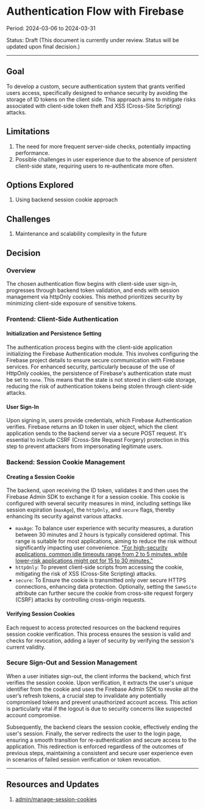 # Authentication Flow with Firebase

Period: 2024-03-06 to 2024-03-31

Status: Draft (This document is currently under review. Status will be updated upon final decision.)

***

## Goal
To develop a custom, secure authentication system that grants verified users access, specifically designed to enhance security by avoiding the storage of ID tokens on the client side. This approach aims to mitigate risks associated with client-side token theft and XSS (Cross-Site Scripting) attacks.

## Limitations
1. The need for more frequent server-side checks, potentially impacting performance.
2. Possible challenges in user experience due to the absence of persistent client-side state, requiring users to re-authenticate more often.

## Options Explored
1. Using backend session cookie approach

## Challenges
1. Maintenance and scalability complexity in the future


## Decision

### Overview

The chosen authentication flow begins with client-side user sign-in, progresses through backend token validation, and ends with session management via httpOnly cookies. This method prioritizes security by minimizing client-side exposure of sensitive tokens.

### Frontend: Client-Side Authentication

#### Initialization and Persistence Setting

The authentication process begins with the client-side application initializing the Firebase Authentication module. This involves configuring the Firebase project details to ensure secure communication with Firebase services. For enhanced security, particularly because of the use of HttpOnly cookies, the persistence of Firebase's authentication state must be set to `none`. This means that the state is not stored in client-side storage, reducing the risk of authentication tokens being stolen through client-side attacks.

#### User Sign-In

Upon signing in, users provide credentials, which Firebase Authentication verifies. Firebase returns an ID token in user object, which the client application sends to the backend server via a secure POST request. It's essential to include CSRF (Cross-Site Request Forgery) protection in this step to prevent attackers from impersonating legitimate users.

### Backend: Session Cookie Management

#### Creating a Session Cookie

The backend, upon receiving the ID token, validates it and then uses the Firebase Admin SDK to exchange it for a session cookie. This cookie is configured with several security measures in mind, including settings like session expiration (`maxAge`), the `httpOnly`, and `secure` flags, thereby enhancing its security against various attacks.

- `maxAge`: To balance user experience with security measures, a duration between 30 minutes and 2 hours is typically considered optimal. This range is suitable for most applications, aiming to reduce the risk without significantly impacting user convenience. ["For high-security applications, common idle timeouts range from 2 to 5 minutes, while lower-risk applications might opt for 15 to 30 minutes."](https://cheatsheetseries.owasp.org/cheatsheets/Session_Management_Cheat_Sheet.html#session-expiration)
- `httpOnly`: To prevent client-side scripts from accessing the cookie, mitigating the risk of XSS (Cross-Site Scripting) attacks. 
- `secure`: To Ensure the cookie is transmitted only over secure HTTPS connections, enhancing data protection. Optionally, setting the `SameSite` attribute can further secure the cookie from cross-site request forgery (CSRF) attacks by controlling cross-origin requests.

#### Verifying Session Cookies

Each request to access protected resources on the backend requires session cookie verification. This process ensures the session is valid and checks for revocation, adding a layer of security by verifying the session's current validity.

### Secure Sign-Out and Session Management
When a user initiates sign-out, the client informs the backend, which first verifies the session cookie. Upon verification, it extracts the user's unique identifier from the cookie and uses the Firebase Admin SDK to revoke all the user’s refresh tokens, a crucial step to invalidate any potentially compromised tokens and prevent unauthorized account access. This action is particularly vital if the logout is due to security concerns like suspected account compromise.

Subsequently, the backend clears the session cookie, effectively ending the user's session. Finally, the server redirects the user to the login page, ensuring a smooth transition for re-authentication and secure access to the application. This redirection is enforced regardless of the outcomes of previous steps, maintaining a consistent and secure user experience even in scenarios of failed session verification or token revocation.
***

## Resources and Updates
1. [admin/manage-session-cookies](https://firebase.google.com/docs/auth/admin/manage-cookies)